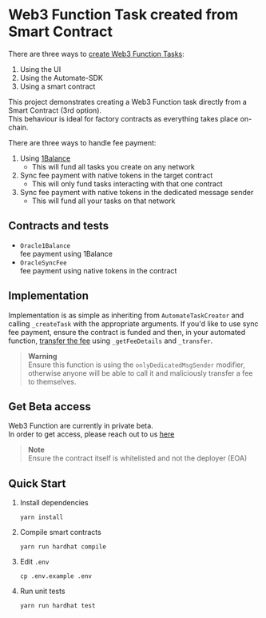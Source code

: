 # Web3 Function Task created from Smart Contract

There are three ways to [create Web3 Function Tasks](https://docs.gelato.network/developer-services/web3-functions/creating-web3-function-tasks):
1. Using the UI
2. Using the Automate-SDK
3. Using a smart contract

This project demonstrates creating a Web3 Function task directly from a Smart Contract (3rd option).  
This behaviour is ideal for factory contracts as everything takes place on-chain.

There are three ways to handle fee payment:
1. Using [1Balance](https://docs.gelato.network/developer-services/1balance)
     - This will fund all tasks you create on any network
2. Sync fee payment with native tokens in the target contract
     - This will only fund tasks interacting with that one contract
3. Sync fee payment with native tokens in the dedicated message sender
     - This will fund all your tasks on that network
  
## Contracts and tests
- ``Oracle1Balance``  
  fee payment using 1Balance
- ``OracleSyncFee``  
  fee payment using native tokens in the contract

## Implementation
Implementation is as simple as inheriting from ``AutomateTaskCreator`` and calling ``_createTask`` with the appropriate arguments.
If you'd like to use sync fee payment, ensure the contract is funded and then, in your automated function, [transfer the fee](https://github.com/gelatodigital/w3f-task-from-contract/blob/main/contracts/OracleSyncFee.sol#L57-L58) using ``_getFeeDetails`` and ``_transfer``.

> **Warning**  
> Ensure this function is using the ``onlyDedicatedMsgSender`` modifier, otherwise anyone will be able to call it and maliciously transfer a fee to themselves.

## Get Beta access
Web3 Function are currently in private beta.  
In order to get access, please reach out to us [here](https://form.typeform.com/to/RrEiARiI)

> **Note**  
> Ensure the contract itself is whitelisted and not the deployer (EOA)
  
## Quick Start
1. Install dependencies
   ```
   yarn install
   ```
3. Compile smart contracts
   ```
   yarn run hardhat compile
   ```
5. Edit ``.env``
   ```
   cp .env.example .env
   ```
7. Run unit tests
   ```
   yarn run hardhat test
   ```
